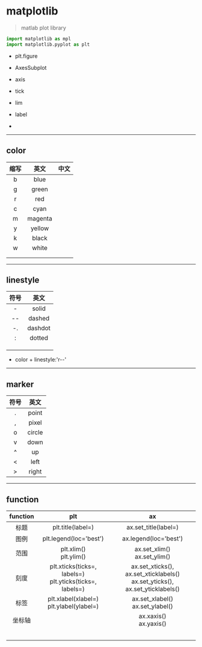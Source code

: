 # matplotlib
> matlab plot library

```py
import matplotlib as mpl
import matplotlib.pyplot as plt
```

- plt.figure
- AxesSubplot




- axis
- tick
- lim
- label
-









---
## color

| 缩写 | 英文 |中文 |
| :-: | :-: | :-: |
| b | blue |  |
| g | green |  |
| r | red |  |
| c | cyan |  |
| m | magenta |  |
| y | yellow |  |
| k | black |  |
| w | white |  |
|  |  |  |
|  |  |  |



---
## linestyle


| 符号 | 英文 |
| :-: | :-: |
| - | solid |
| -- | dashed |
| -. | dashdot |
| : | dotted |
|  |  |
|  |  |
|  |  |



- color + linestyle:'r--'

---
## marker

| 符号 | 英文 |
| :-: | :-: |
| . | point |
| , | pixel |
| o | circle |
| v | down |
| ^ | up |
| < | left |
| > | right |


---

## function

| function | plt | ax |
| :-: | :-: | :-: |
| 标题 | plt.title(label=) | ax.set_title(label=) |
| 图例 | plt.legend(loc='best') | ax.legend(loc='best') |
| 范围 | plt.xlim() <br> plt.ylim() | ax.set_xlim() <br> ax.set_ylim() |
| 刻度 | plt.xticks(ticks=, labels=) <br> plt.yticks(ticks=, labels=)| ax.set_xticks(), ax.set_xticklabels() <br> ax.set_yticks(), ax.set_yticklabels() |
| 标签 | plt.xlabel(xlabel=) <br> plt.ylabel(ylabel=) | ax.set_xlabel() <br> ax.set_ylabel() |
| 坐标轴 |  | ax.xaxis() <br> ax.yaxis() |
|  |  |  |
|  |  |  |
|  |  |  |
|  |  |  |
|  |  |  |
